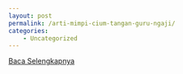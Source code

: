 ```yaml
---
layout: post
permalink: /arti-mimpi-cium-tangan-guru-ngaji/
categories:
    - Uncategorized
---
```


[Baca Selengkapnya](/01)